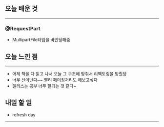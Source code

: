 ## 오늘 배운 것

---

### @RequestPart

- MultipartFile타입을 바인딩해줌

## 오늘 느낀 점

---

- 어제 책을 다 읽고 나서 오늘 그 구조에 맞춰서 리펙토링을 맞췄당
- 너무 신이난다~~ 빨리 페이징처리도 해보고싶다
- 앨리스는 공부 너무 잘되는 것 같다~

## 내일 할 일
- refresh day
---